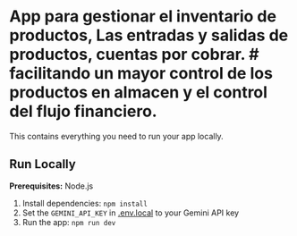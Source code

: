 # App para gestionar el inventario de productos, Las entradas y salidas de productos, cuentas por cobrar. # facilitando un mayor control de los productos en almacen y el control del flujo financiero.

This contains everything you need to run your app locally.

## Run Locally

**Prerequisites:**  Node.js


1. Install dependencies:
   `npm install`
2. Set the `GEMINI_API_KEY` in [.env.local](.env.local) to your Gemini API key
3. Run the app:
   `npm run dev`
